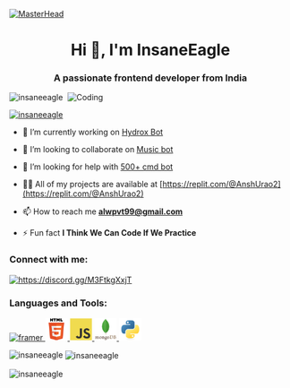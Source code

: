 [![MasterHead](https://www.mygo.ge/uploads/blog/1584023795.jpg)](https://rishavchanda.io)

<h1 align="center">Hi 👋, I'm InsaneEagle</h1>
<h3 align="center">A passionate frontend developer from India</h3>
<img align="right" alt="Coding" width="400" src="https://cdn.dribbble.com/users/1162077/screenshots/3848914/programmer.gif">


<p align="left"> <img src="https://komarev.com/ghpvc/?username=insaneeagle&label=Profile%20views&color=0e75b6&style=flat" alt="insaneeagle" /> </p>

<p align="left"> <a href="https://github.com/ryo-ma/github-profile-trophy"><img src="https://github-profile-trophy.vercel.app/?username=insaneeagle" alt="insaneeagle" /></a> </p>

- 🔭 I’m currently working on [Hydrox Bot](https://replit.com/@AnshUrao2/Hydrox-Discord-Bot-2#index.js)

- 👯 I’m looking to collaborate on [Music bot](https://replit.com/@AnshUrao2/Music-Bot-3#index.js)

- 🤝 I’m looking for help with [500+ cmd bot](https://replit.com/@AnshUrao2/500-Cmd-V2-2#index.js)

- 👨‍💻 All of my projects are available at [https://replit.com/@AnshUrao2](https://replit.com/@AnshUrao2)

- 📫 How to reach me **alwpvt99@gmail.com**

- ⚡ Fun fact **I Think We Can Code If We Practice**

<h3 align="left">Connect with me:</h3>
<p align="left">
<a href="https://discord.gg/https://discord.gg/M3FtkgXxjT" target="blank"><img align="center" src="https://raw.githubusercontent.com/rahuldkjain/github-profile-readme-generator/master/src/images/icons/Social/discord.svg" alt="https://discord.gg/M3FtkgXxjT" height="30" width="40" /></a>
</p>

<h3 align="left">Languages and Tools:</h3>
<p align="left"> <a href="https://www.framer.com/" target="_blank" rel="noreferrer"> <img src="https://www.vectorlogo.zone/logos/framer/framer-icon.svg" alt="framer" width="40" height="40"/> </a> <a href="https://www.w3.org/html/" target="_blank" rel="noreferrer"> <img src="https://raw.githubusercontent.com/devicons/devicon/master/icons/html5/html5-original-wordmark.svg" alt="html5" width="40" height="40"/> </a> <a href="https://developer.mozilla.org/en-US/docs/Web/JavaScript" target="_blank" rel="noreferrer"> <img src="https://raw.githubusercontent.com/devicons/devicon/master/icons/javascript/javascript-original.svg" alt="javascript" width="40" height="40"/> </a> <a href="https://www.mongodb.com/" target="_blank" rel="noreferrer"> <img src="https://raw.githubusercontent.com/devicons/devicon/master/icons/mongodb/mongodb-original-wordmark.svg" alt="mongodb" width="40" height="40"/> </a> <a href="https://www.python.org" target="_blank" rel="noreferrer"> <img src="https://raw.githubusercontent.com/devicons/devicon/master/icons/python/python-original.svg" alt="python" width="40" height="40"/> </a> </p>

<p><img align="left" src="https://github-readme-stats.vercel.app/api/top-langs?username=insaneeagle&show_icons=true&locale=en&layout=compact" alt="insaneeagle" /></p>

<p>&nbsp;<img align="center" src="https://github-readme-stats.vercel.app/api?username=insaneeagle&show_icons=true&locale=en" alt="insaneeagle" /></p>

<p><img align="center" src="https://github-readme-streak-stats.herokuapp.com/?user=insaneeagle&" alt="insaneeagle" /></p>

